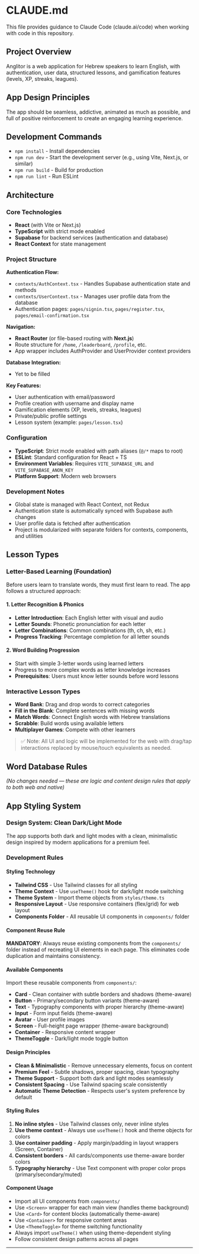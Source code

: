 # CLAUDE.md

This file provides guidance to Claude Code (claude.ai/code) when working with code in this repository.

## Project Overview

Anglitor is a web application for Hebrew speakers to learn English, with authentication, user data, structured lessons, and gamification features (levels, XP, streaks, leagues).

## App Design Principles

The app should be seamless, addictive, animated as much as possible, and full of positive reinforcement to create an engaging learning experience.

## Development Commands

- `npm install` - Install dependencies
- `npm run dev` - Start the development server (e.g., using Vite, Next.js, or similar)
- `npm run build` - Build for production
- `npm run lint` - Run ESLint

## Architecture

### Core Technologies

- **React** (with Vite or Next.js)
- **TypeScript** with strict mode enabled
- **Supabase** for backend services (authentication and database)
- **React Context** for state management

### Project Structure

**Authentication Flow:**

- `contexts/AuthContext.tsx` - Handles Supabase authentication state and methods
- `contexts/UserContext.tsx` - Manages user profile data from the database
- Authentication pages: `pages/signin.tsx`, `pages/register.tsx`, `pages/email-confirmation.tsx`

**Navigation:**

- **React Router** (or file-based routing with **Next.js**)
- Route structure for `/home`, `/leaderboard`, `/profile`, etc.
- App wrapper includes AuthProvider and UserProvider context providers

**Database Integration:**

- Yet to be filled

**Key Features:**

- User authentication with email/password
- Profile creation with username and display name
- Gamification elements (XP, levels, streaks, leagues)
- Private/public profile settings
- Lesson system (example: `pages/lesson.tsx`)

### Configuration

- **TypeScript**: Strict mode enabled with path aliases (`@/*` maps to root)
- **ESLint**: Standard configuration for React + TS
- **Environment Variables**: Requires `VITE_SUPABASE_URL` and `VITE_SUPABASE_ANON_KEY`
- **Platform Support**: Modern web browsers

### Development Notes

- Global state is managed with React Context, not Redux
- Authentication state is automatically synced with Supabase auth changes
- User profile data is fetched after authentication
- Project is modularized with separate folders for contexts, components, and utilities

## Lesson Types

### Letter-Based Learning (Foundation)

Before users learn to translate words, they must first learn to read. The app follows a structured approach:

#### 1. Letter Recognition & Phonics
- **Letter Introduction**: Each English letter with visual and audio
- **Letter Sounds**: Phonetic pronunciation for each letter
- **Letter Combinations**: Common combinations (th, ch, sh, etc.)
- **Progress Tracking**: Percentage completion for all letter sounds

#### 2. Word Building Progression
- Start with simple 3-letter words using learned letters
- Progress to more complex words as letter knowledge increases
- **Prerequisites**: Users must know letter sounds before word lessons

### Interactive Lesson Types

- **Word Bank**: Drag and drop words to correct categories
- **Fill in the Blank**: Complete sentences with missing words
- **Match Words**: Connect English words with Hebrew translations
- **Scrabble**: Build words using available letters
- **Multiplayer Games**: Compete with other learners

> ✅ Note: All UI and logic will be implemented for the web with drag/tap interactions replaced by mouse/touch equivalents as needed.

## Word Database Rules

_(No changes needed — these are logic and content design rules that apply to both web and native)_

## App Styling System

### Design System: Clean Dark/Light Mode

The app supports both dark and light modes with a clean, minimalistic design inspired by modern applications for a premium feel.

### Development Rules

#### Styling Technology
- **Tailwind CSS** - Use Tailwind classes for all styling
- **Theme Context** - Use `useTheme()` hook for dark/light mode switching
- **Theme System** - Import theme objects from `styles/theme.ts`
- **Responsive Layout** - Use responsive containers (flex/grid) for web layout
- **Components Folder** - All reusable UI components in `components/` folder

#### Component Reuse Rule
**MANDATORY**: Always reuse existing components from the `components/` folder instead of recreating UI elements in each page. This eliminates code duplication and maintains consistency.

#### Available Components
Import these reusable components from `components/`:
- **Card** - Clean container with subtle borders and shadows (theme-aware)
- **Button** - Primary/secondary button variants (theme-aware)
- **Text** - Typography components with proper hierarchy (theme-aware)
- **Input** - Form input fields (theme-aware)
- **Avatar** - User profile images
- **Screen** - Full-height page wrapper (theme-aware background)
- **Container** - Responsive content wrapper
- **ThemeToggle** - Dark/light mode toggle button

#### Design Principles
- **Clean & Minimalistic** - Remove unnecessary elements, focus on content
- **Premium Feel** - Subtle shadows, proper spacing, clean typography
- **Theme Support** - Support both dark and light modes seamlessly
- **Consistent Spacing** - Use Tailwind spacing scale consistently
- **Automatic Theme Detection** - Respects user's system preference by default

#### Styling Rules
1. **No inline styles** - Use Tailwind classes only, never inline styles
2. **Use theme context** - Always use `useTheme()` hook and theme objects for colors
3. **Use container padding** - Apply margin/padding in layout wrappers (Screen, Container)
4. **Consistent borders** - All cards/components use theme-aware border colors
5. **Typography hierarchy** - Use Text component with proper color props (primary/secondary/muted)

#### Component Usage
- Import all UI components from `components/`
- Use `<Screen>` wrapper for each main view (handles theme background)
- Use `<Card>` for content blocks (automatically theme-aware)
- Use `<Container>` for responsive content areas
- Use `<ThemeToggle>` for theme switching functionality
- Always import `useTheme()` when using theme-dependent styling
- Follow consistent design patterns across all pages

---
